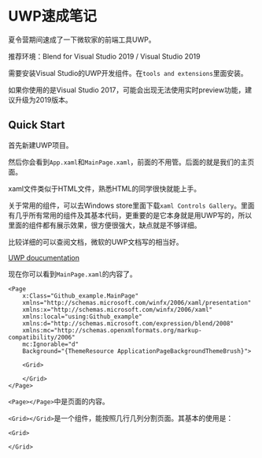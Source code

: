 # UWP速成笔记

夏令营期间速成了一下微软家的前端工具UWP。

推荐环境：Blend for Visual Studio 2019 / Visual Studio 2019

需要安装Visual Studio的UWP开发组件。在`tools and extensions`里面安装。

如果你使用的是Visual Studio 2017，可能会出现无法使用实时preview功能，建议升级为2019版本。

## Quick Start

首先新建UWP项目。

然后你会看到`App.xaml`和`MainPage.xaml`，前面的不用管。后面的就是我们的主页面。

xaml文件类似于HTML文件，熟悉HTML的同学很快就能上手。

关于常用的组件，可以去Windows store里面下载`xaml Controls Gallery`。里面有几乎所有常用的组件及其基本代码，更重要的是它本身就是用UWP写的，所以里面的组件都有展示效果，很方便很强大，缺点就是不够详细。

比较详细的可以查阅文档，微软的UWP文档写的相当好。

[UWP doucumentation](https://docs.microsoft.com/en-us/windows/uwp/)

现在你可以看到`MainPage.xaml`的内容了。

```xaml
<Page
    x:Class="Github_example.MainPage"
    xmlns="http://schemas.microsoft.com/winfx/2006/xaml/presentation"
    xmlns:x="http://schemas.microsoft.com/winfx/2006/xaml"
    xmlns:local="using:Github_example"
    xmlns:d="http://schemas.microsoft.com/expression/blend/2008"
    xmlns:mc="http://schemas.openxmlformats.org/markup-compatibility/2006"
    mc:Ignorable="d"
    Background="{ThemeResource ApplicationPageBackgroundThemeBrush}">

    <Grid>

    </Grid>
</Page>
```

`<Page></Page>`中是页面的内容。

`<Grid></Grid>`是一个组件，能按照几行几列分割页面。其基本的使用是：

```xaml
<Grid>

</Grid>

```